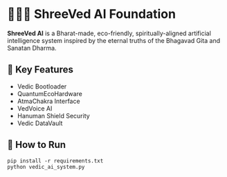 # 🧠🇮🇳 ShreeVed AI Foundation

**ShreeVed AI** is a Bharat-made, eco-friendly, spiritually-aligned artificial intelligence system inspired by the eternal truths of the Bhagavad Gita and Sanatan Dharma.

## 🔰 Key Features
- Vedic Bootloader
- QuantumEcoHardware
- AtmaChakra Interface
- VedVoice AI
- Hanuman Shield Security
- Vedic DataVault

## 🏃 How to Run
```
pip install -r requirements.txt
python vedic_ai_system.py
```

